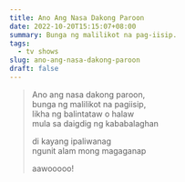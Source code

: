 ```yaml
---
title: Ano Ang Nasa Dakong Paroon
date: 2022-10-20T15:15:07+08:00
summary: Bunga ng malilikot na pag-iisip.
tags:
  - tv shows
slug: ano-ang-nasa-dakong-paroon
draft: false
---
```


> Ano ang nasa dakong paroon,  
> bunga ng malilikot na pagiisip,  
> likha ng balintataw o halaw  
> mula sa daigdig ng kababalaghan
>
> di kayang ipaliwanag  
> ngunit alam mong magaganap
>
> aawooooo!
